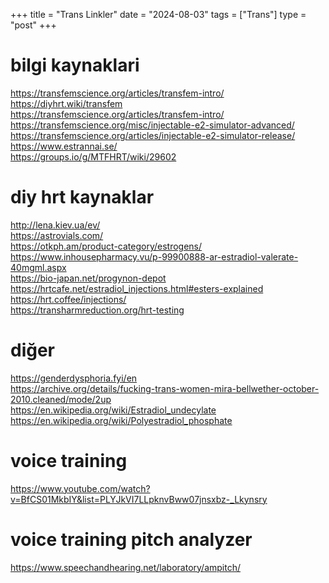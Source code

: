 +++
title = "Trans Linkler"
date = "2024-08-03"
tags = ["Trans"]
type = "post"
+++



# bilgi kaynaklari
https://transfemscience.org/articles/transfem-intro/ \
https://diyhrt.wiki/transfem \
https://transfemscience.org/articles/transfem-intro/ \
https://transfemscience.org/misc/injectable-e2-simulator-advanced/ \
https://transfemscience.org/articles/injectable-e2-simulator-release/ \
https://www.estrannai.se/ \
https://groups.io/g/MTFHRT/wiki/29602
 
 
# diy hrt kaynaklar 
http://lena.kiev.ua/ev/ \
https://astrovials.com/ \
https://otkph.am/product-category/estrogens/ \
https://www.inhousepharmacy.vu/p-99900888-ar-estradiol-valerate-40mgml.aspx \
https://bio-japan.net/progynon-depot \
https://hrtcafe.net/estradiol_injections.html#esters-explained \
https://hrt.coffee/injections/ \
https://transharmreduction.org/hrt-testing 
 
 
# diğer 
https://genderdysphoria.fyi/en \
https://archive.org/details/fucking-trans-women-mira-bellwether-october-2010.cleaned/mode/2up \
https://en.wikipedia.org/wiki/Estradiol_undecylate \
https://en.wikipedia.org/wiki/Polyestradiol_phosphate 


# voice training
https://www.youtube.com/watch?v=BfCS01MkbIY&list=PLYJkVI7LLpknvBww07jnsxbz-_Lkynsry

# voice training pitch analyzer
https://www.speechandhearing.net/laboratory/ampitch/